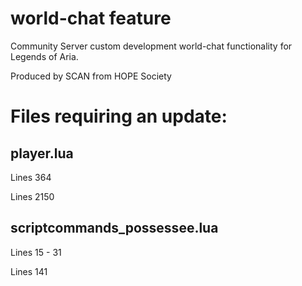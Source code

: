 # world-chat feature
Community Server custom development world-chat functionality for Legends of Aria.

Produced by SCAN from HOPE Society


# Files requiring an update:

## player.lua

Lines 364

Lines 2150


## scriptcommands_possessee.lua

Lines 15 - 31

Lines 141


